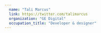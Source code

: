 ```yaml
---
  name: "Tali Marcus"
  link: https://twitter.com/talimarcus
  organization: "GE Digital"
  occupation_title: "Developer & designer"
---
```

